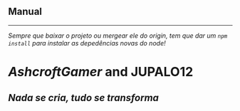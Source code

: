 ## Manual
****

_Sempre que baixar o projeto ou mergear ele do origin, tem que dar um <code>npm install</code> para instalar as depedências novas do node!_


# _AshcroftGamer_ and JUPALO12

## _Nada se cria, tudo se transforma_
